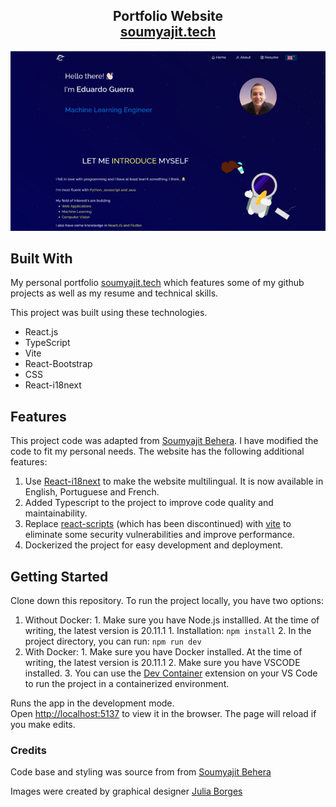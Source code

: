 <h2 align="center">
  Portfolio Website<br/>
  <a href="https://soumyajit.vercel.app/" target="_blank">soumyajit.tech</a>
</h2>
<div align="center">
  <img alt="Demo" src="./src/Assets/demo.png" />
</div>

## Built With

My personal portfolio <a href="https://soumyajit.vercel.app/" target="_blank">soumyajit.tech</a> which features some of my github projects as well as my resume and technical skills.<br/>

This project was built using these technologies.

- React.js
- TypeScript
- Vite
- React-Bootstrap
- CSS
- React-i18next

## Features

This project code was adapted from [Soumyajit Behera](https://github.com/soumyajit4419/Portfolio). I have modified the code to fit my personal needs. The website has the following additional features:
  1. Use  [React-i18next](https://react.i18next.com/) to make the website multilingual. It is now available in English, Portuguese and French.
  2. Added Typescript to the project to improve code quality and maintainability.
  3. Replace [react-scripts](https://www.npmjs.com/package/react-scripts) (which has been discontinued) with [vite](https://vitejs.dev/) to eliminate some security vulnerabilities and improve performance.
  4. Dockerized the project for easy development and deployment.

## Getting Started

Clone down this repository. To run the project locally, you have two options:

  1. Without Docker:
    1. Make sure you have Node.js installled. At the time of writing, the latest version is 20.11.1
    1. Installation: `npm install`
    2. In the project directory, you can run: `npm run dev`
  2. With Docker:
    1. Make sure you have Docker installed. At the time of writing, the latest version is 20.11.1
    2. Make sure you have VSCODE installed.
    3. You can use the [Dev Container](https://code.visualstudio.com/docs/devcontainers/create-dev-container) extension on your VS Code to run the project in a containerized environment.

Runs the app in the development mode.\
Open [http://localhost:5137](http://localhost:5137) to view it in the browser.
The page will reload if you make edits.

### Credits

Code base and styling was source from from [Soumyajit Behera](https://github.com/soumyajit4419/Portfolio)

Images were created by graphical designer [Julia Borges](https://www.linkedin.com/in/julia-gabriele-borges-damasceno/)
